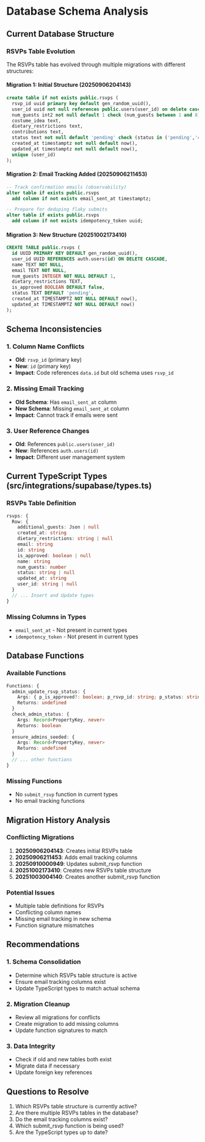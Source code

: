 # Database Schema Analysis

## Current Database Structure

### RSVPs Table Evolution
The RSVPs table has evolved through multiple migrations with different structures:

#### Migration 1: Initial Structure (20250906204143)
```sql
create table if not exists public.rsvps (
  rsvp_id uuid primary key default gen_random_uuid(),
  user_id uuid not null references public.users(user_id) on delete cascade,
  num_guests int2 not null default 1 check (num_guests between 1 and 8),
  costume_idea text,
  dietary_restrictions text,
  contributions text,
  status text not null default 'pending' check (status in ('pending','confirmed','cancelled')),
  created_at timestamptz not null default now(),
  updated_at timestamptz not null default now(),
  unique (user_id)
);
```

#### Migration 2: Email Tracking Added (20250906211453)
```sql
-- Track confirmation emails (observability)
alter table if exists public.rsvps
  add column if not exists email_sent_at timestamptz;

-- Prepare for deduping flaky submits
alter table if exists public.rsvps
  add column if not exists idempotency_token uuid;
```

#### Migration 3: New Structure (20251002173410)
```sql
CREATE TABLE public.rsvps (
  id UUID PRIMARY KEY DEFAULT gen_random_uuid(),
  user_id UUID REFERENCES auth.users(id) ON DELETE CASCADE,
  name TEXT NOT NULL,
  email TEXT NOT NULL,
  num_guests INTEGER NOT NULL DEFAULT 1,
  dietary_restrictions TEXT,
  is_approved BOOLEAN DEFAULT false,
  status TEXT DEFAULT 'pending',
  created_at TIMESTAMPTZ NOT NULL DEFAULT now(),
  updated_at TIMESTAMPTZ NOT NULL DEFAULT now()
);
```

## Schema Inconsistencies

### 1. Column Name Conflicts
- **Old**: `rsvp_id` (primary key)
- **New**: `id` (primary key)
- **Impact**: Code references `data.id` but old schema uses `rsvp_id`

### 2. Missing Email Tracking
- **Old Schema**: Has `email_sent_at` column
- **New Schema**: Missing `email_sent_at` column
- **Impact**: Cannot track if emails were sent

### 3. User Reference Changes
- **Old**: References `public.users(user_id)`
- **New**: References `auth.users(id)`
- **Impact**: Different user management system

## Current TypeScript Types (src/integrations/supabase/types.ts)

### RSVPs Table Definition
```typescript
rsvps: {
  Row: {
    additional_guests: Json | null
    created_at: string
    dietary_restrictions: string | null
    email: string
    id: string
    is_approved: boolean | null
    name: string
    num_guests: number
    status: string | null
    updated_at: string
    user_id: string | null
  }
  // ... Insert and Update types
}
```

### Missing Columns in Types
- `email_sent_at` - Not present in current types
- `idempotency_token` - Not present in current types

## Database Functions

### Available Functions
```typescript
Functions: {
  admin_update_rsvp_status: {
    Args: { p_is_approved?: boolean; p_rsvp_id: string; p_status: string }
    Returns: undefined
  }
  check_admin_status: {
    Args: Record<PropertyKey, never>
    Returns: boolean
  }
  ensure_admins_seeded: {
    Args: Record<PropertyKey, never>
    Returns: undefined
  }
  // ... other functions
}
```

### Missing Functions
- No `submit_rsvp` function in current types
- No email tracking functions

## Migration History Analysis

### Conflicting Migrations
1. **20250906204143**: Creates initial RSVPs table
2. **20250906211453**: Adds email tracking columns
3. **20250910000949**: Updates submit_rsvp function
4. **20251002173410**: Creates new RSVPs table structure
5. **20251003004140**: Creates another submit_rsvp function

### Potential Issues
- Multiple table definitions for RSVPs
- Conflicting column names
- Missing email tracking in new schema
- Function signature mismatches

## Recommendations

### 1. Schema Consolidation
- Determine which RSVPs table structure is active
- Ensure email tracking columns exist
- Update TypeScript types to match actual schema

### 2. Migration Cleanup
- Review all migrations for conflicts
- Create migration to add missing columns
- Update function signatures to match

### 3. Data Integrity
- Check if old and new tables both exist
- Migrate data if necessary
- Update foreign key references

## Questions to Resolve
1. Which RSVPs table structure is currently active?
2. Are there multiple RSVPs tables in the database?
3. Do the email tracking columns exist?
4. Which submit_rsvp function is being used?
5. Are the TypeScript types up to date?
